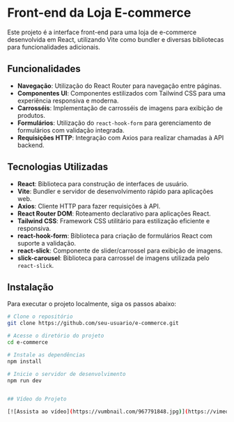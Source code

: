 # Front-end da Loja E-commerce

Este projeto é a interface front-end para uma loja de e-commerce desenvolvida em React, utilizando Vite como bundler e diversas bibliotecas para funcionalidades adicionais.

## Funcionalidades

- **Navegação**: Utilização do React Router para navegação entre páginas.
- **Componentes UI**: Componentes estilizados com Tailwind CSS para uma experiência responsiva e moderna.
- **Carrosséis**: Implementação de carrosséis de imagens para exibição de produtos.
- **Formulários**: Utilização do `react-hook-form` para gerenciamento de formulários com validação integrada.
- **Requisições HTTP**: Integração com Axios para realizar chamadas à API backend.

## Tecnologias Utilizadas

- **React**: Biblioteca para construção de interfaces de usuário.
- **Vite**: Bundler e servidor de desenvolvimento rápido para aplicações web.
- **Axios**: Cliente HTTP para fazer requisições à API.
- **React Router DOM**: Roteamento declarativo para aplicações React.
- **Tailwind CSS**: Framework CSS utilitário para estilização eficiente e responsiva.
- **react-hook-form**: Biblioteca para criação de formulários React com suporte a validação.
- **react-slick**: Componente de slider/carrossel para exibição de imagens.
- **slick-carousel**: Biblioteca para carrossel de imagens utilizada pelo `react-slick`.

## Instalação

Para executar o projeto localmente, siga os passos abaixo:

```bash
# Clone o repositório
git clone https://github.com/seu-usuario/e-commerce.git

# Acesse o diretório do projeto
cd e-commerce

# Instale as dependências
npm install

# Inicie o servidor de desenvolvimento
npm run dev


## Vídeo do Projeto

[![Assista ao vídeo](https://vumbnail.com/967791848.jpg)](https://vimeo.com/967791848)


